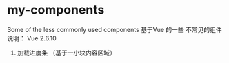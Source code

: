 # my-components
Some of the less commonly used components
基于Vue 的一些 不常见的组件
说明： Vue 2.6.10

1. 加载进度条 （基于一小块内容区域）
